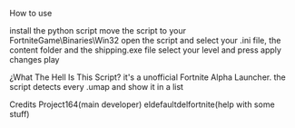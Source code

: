 How to use

install the python script
move the script to your FortniteGame\Binaries\Win32
open the script and select your .ini file, the content folder and the shipping.exe file
select your level and press apply changes
play



¿What The Hell Is This Script?
it's a unofficial Fortnite Alpha Launcher. the script detects every .umap and show it in a list


Credits
Project164(main developer)
eldefaultdelfortnite(help with some stuff)
